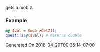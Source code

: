 gets a mob z.
### Example

```perl
my $val = $mob->GetZ();
quest::say($val); # Returns double
```


Generated On 2018-04-29T00:35:14-07:00